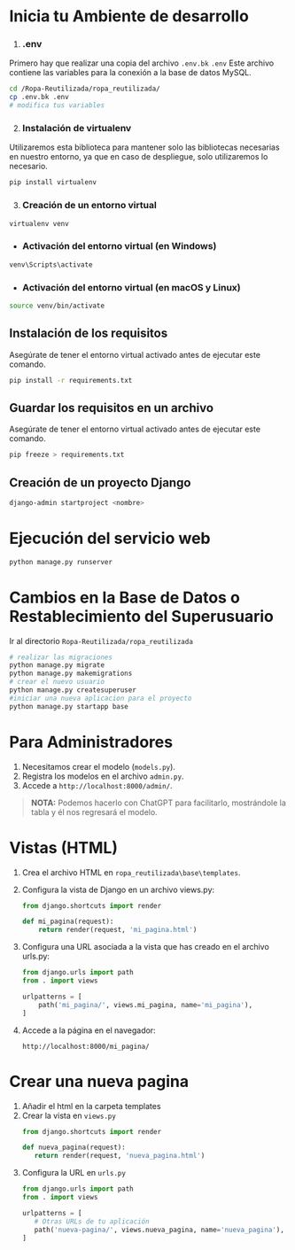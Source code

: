 # Inicia tu Ambiente de desarrollo

1. ### .env
Primero hay que realizar una copia del archivo `.env.bk` `.env`
Este archivo contiene las variables para la conexión a la base de datos MySQL. 
```sh
cd /Ropa-Reutilizada/ropa_reutilizada/
cp .env.bk .env
# modifica tus variables
```

2. ### Instalación de virtualenv
Utilizaremos esta biblioteca para mantener solo las bibliotecas necesarias en nuestro entorno, ya que en caso de despliegue, solo utilizaremos lo necesario.

```sh
pip install virtualenv
```

3. ### Creación de un entorno virtual
```sh
virtualenv venv
```

   - ### Activación del entorno virtual (en Windows)
   ```sh
   venv\Scripts\activate
   ```

   - ### Activación del entorno virtual (en macOS y Linux)
   ```sh
   source venv/bin/activate
   ```

## Instalación de los requisitos
Asegúrate de tener el entorno virtual activado antes de ejecutar este comando.

```sh
pip install -r requirements.txt
```

## Guardar los requisitos en un archivo
Asegúrate de tener el entorno virtual activado antes de ejecutar este comando.

```sh
pip freeze > requirements.txt
```

## Creación de un proyecto Django
```sh
django-admin startproject <nombre>
```

# Ejecución del servicio web
```sh
python manage.py runserver
```

# Cambios en la Base de Datos o Restablecimiento del Superusuario
Ir al directorio `Ropa-Reutilizada/ropa_reutilizada`
```sh
# realizar las migraciones
python manage.py migrate
python manage.py makemigrations
# crear el nuevo usuario
python manage.py createsuperuser
#iniciar una nueva aplicacion para el proyecto
python manage.py startapp base
```

# Para Administradores
1. Necesitamos crear el modelo (`models.py`).
2. Registra los modelos en el archivo `admin.py`.
3. Accede a `http://localhost:8000/admin/`.

> **NOTA:** Podemos hacerlo con ChatGPT para facilitarlo, mostrándole la tabla y él nos regresará el modelo.

# Vistas (HTML)
1. Crea el archivo HTML en `ropa_reutilizada\base\templates`.

2. Configura la vista de Django en un archivo views.py:

   ```python
   from django.shortcuts import render

   def mi_pagina(request):
       return render(request, 'mi_pagina.html')
   ```

3. Configura una URL asociada a la vista que has creado en el archivo urls.py:

   ```python
   from django.urls import path
   from . import views

   urlpatterns = [
       path('mi_pagina/', views.mi_pagina, name='mi_pagina'),
   ]
   ```

4. Accede a la página en el navegador:

   `http://localhost:8000/mi_pagina/`

# Crear una nueva pagina
1. Añadir el html en la carpeta templates
2. Crear la vista en `views.py` 
   ```python
   from django.shortcuts import render

   def nueva_pagina(request):
      return render(request, 'nueva_pagina.html')
   ```
3. Configura la URL en `urls.py`
   ```python
   from django.urls import path
   from . import views

   urlpatterns = [
      # Otras URLs de tu aplicación
      path('nueva-pagina/', views.nueva_pagina, name='nueva_pagina'),
   ]
   ```

   